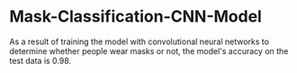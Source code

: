 # Mask-Classification-CNN-Model
As a result of training the model with convolutional neural networks to determine whether people wear masks or not, the model's accuracy on the test data is 0.98.
